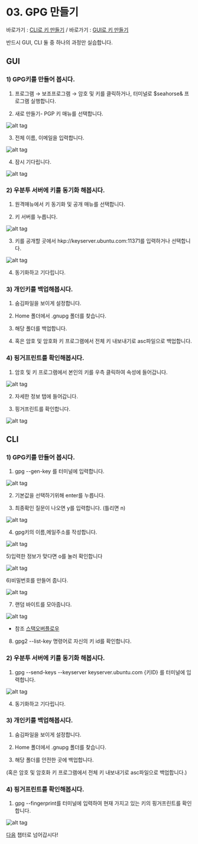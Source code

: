 # 03. GPG 만들기

바로가기 : [CLI로 키 만들기](#cli) / 바로가기 : [GUI로 키 만들기](#gui)

반드시 GUI, CLI 둘 중 하나의 과정만 실습합니다.

## GUI

### 1) GPG키를 만들어 봅시다.

1) 프로그램 → 보조프로그램 → 암호 및 키를 클릭하거나, 터미널로 $seahorse& 프로그램 실행합니다.

2) 새로 만들기- PGP 키 매뉴를 선택합니다.

![alt tag](pictures/%5BG%5D%EC%83%88%EB%A1%9C%EB%A7%8C%EB%93%A4%EA%B8%B0.png)

3) 전체 이름, 이메일을 입력합니다.

![alt tag](pictures/%5BG%5Dpgp%EC%A0%95%EB%B3%B4%EC%9E%85%EB%A0%A5.png)

4) 잠시 기다립니다.

![alt tag](pictures/%5BG%5Dgui%ED%94%84%EB%A1%9C%EA%B7%B8%EB%9E%A8.png)

### 2) 우분투 서버에 키를 동기화 해봅시다.

1) 원격매뉴에서 키 동기화 및 공개 매뉴를 선택합니다.

2) 키 서버를 누릅니다.

![alt tag](pictures/%5BG%5D%ED%82%A4%EB%8F%99%EA%B8%B0%ED%99%94%EB%B0%8F%EA%B3%B5%EA%B0%9C.png)

3) 키를 공개할 곳에서 hkp://keyserver.ubuntu.com:11371를 입력하거나 선택합니다.

![alt tag](pictures/%5BG%5D%ED%82%A4%EC%84%9C%EB%B2%84.png)

4) 동기화하고 기다립니다.

### 3) 개인키를 백업해봅시다.

1) 숨김파일을 보이게 설정합니다.

2) Home 폴더에서 .gnupg 폴더를 찾습니다.

3) 해당 폴더를 백업합니다.

4) 혹은 암호 및 암호화 키 프로그램에서 전체 키 내보내기로 asc파일으로 백업합니다.

### 4) 핑거프린트를 확인해봅시다.

1) 암호 및 키 프로그램에서 본인의 키를 우측 클릭하여 속성에 들어갑니다.

![alt tag](pictures/%5BG%5D%ED%82%A4%EC%86%8D%EC%84%B1.png)

2) 자세한 정보 탭에 들어갑니다.

3) 핑거프린트를 확인합니다.

![alt tag](pictures/%5BG%5D%ED%95%91%EA%B1%B0%ED%94%84%EB%A6%B0%ED%8A%B8.png)

## CLI

### 1) GPG키를 만들어 봅시다.

1) gpg --gen-key 를 터미널에 입력합니다.

![alt tag](pictures/pgp-genkey.png)

2) 기본값을 선택하기위해 enter를 누릅니다.

3) 최종확인 질문이 나오면 y를 입력합니다. (틀리면 n)

![alt tag](pictures/y%EC%9E%85%EB%A0%A5%ED%99%95%EC%9D%B8.png)

4) gpg키의 이름,메일주소를 작성합니다.

![alt tag](pictures/%EC%9D%B4%EB%A6%84%EA%B3%BC%EC%9D%B4%EB%A9%94%EC%9D%BC%EC%9E%85%EB%A0%A5.png)

5)입력한 정보가 맞다면 o를 눌러 확인합니다

![alt tag](pictures/o%EB%A5%BC%EB%88%8C%EB%9F%AC%EC%84%9C%ED%99%95%EC%9D%B8.png)

6)비밀번호를 만들어 줍니다.

![alt tag](pictures/%EB%B9%84%EB%B0%80%EB%B2%88%ED%98%B8%EC%9E%85%EB%A0%A5.png)

7) 랜덤 바이트를 모아줍니다.

![alt tag](pictures/%EB%9E%9C%EB%8D%A4%ED%99%94.png)  
* 참조 [스택오버플로우](https://stackoverflow.com/questions/11708334/pgp-asymmetric-not-enough-random-bytes-available-please-do-some-other-work-to)

8) gpg2 --list-key 명령어로 자신의 키 id를 확인합니다.

### 2) 우분투 서버에 키를 동기화 해봅시다.

1) gpg --send-keys --keyserver keyserver.ubuntu.com {키ID} 를 터미널에 입력합니다.

![alt tag](pictures/%ED%82%A4%EC%84%9C%EB%B2%84.png)

4) 동기화하고 기다립니다.

### 3) 개인키를 백업해봅시다.

1) 숨김파일을 보이게 설정합니다.

2) Home 폴더에서 .gnupg 폴더를 찾습니다.

3) 해당 폴더를 안전한 곳에 백업합니다.

(혹은 암호 및 암호화 키 프로그램에서 전체 키 내보내기로 asc파일으로 백업합니다.)

### 4) 핑거프린트를 확인해봅시다.

1) gpg --fingerprint를 터미널에 입력하여 현재 가지고 있는 키의 핑거프린트를 확인합니다.

![alt tag](pictures/%ED%95%91%EA%B1%B0%ED%94%84%EB%A6%B0%ED%8A%B8.png)


[다음](04.code-of-conduct%EC%84%9C%EB%AA%85%ED%95%98%EA%B8%B0.md) 챕터로 넘어갑시다!
